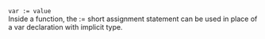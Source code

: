 ``` var := value ```    
Inside a function, the := short assignment statement can be used in place of a var declaration with implicit type. 
